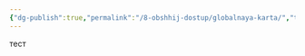 ```yaml
---
{"dg-publish":true,"permalink":"/8-obshhij-dostup/globalnaya-karta/","tags":["gardenEntry"]}
---
```


тест